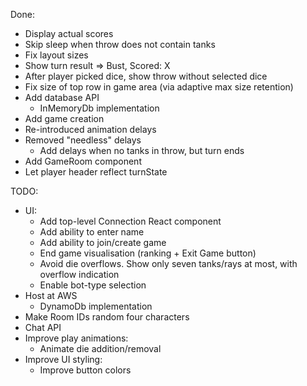 Done:
-	Display actual scores
-	Skip sleep when throw does not contain tanks
- 	Fix layout sizes
- 	Show turn result => Bust, Scored: X
-	After player picked dice, show throw without selected dice
-	Fix size of top row in game area (via adaptive max size retention)
-	Add database API
	-	InMemoryDb implementation
-	Add game creation
-	Re-introduced animation delays
-	Removed "needless" delays
	-	Add delays when no tanks in throw, but turn ends
-	Add GameRoom component
-	Let player header reflect turnState

TODO:
-	UI:
	-	Add top-level Connection React component
	-	Add ability to enter name
	-	Add ability to join/create game
	-	End game visualisation (ranking + Exit Game button)
	-	Avoid die overflows. Show only seven tanks/rays at most, with overflow indication
	-	Enable bot-type selection
-	Host at AWS
	-	DynamoDb implementation
-	Make Room IDs random four characters
-	Chat API
-	Improve play animations:
	-	Animate die addition/removal
-	Improve UI styling:
	-	Improve button colors
